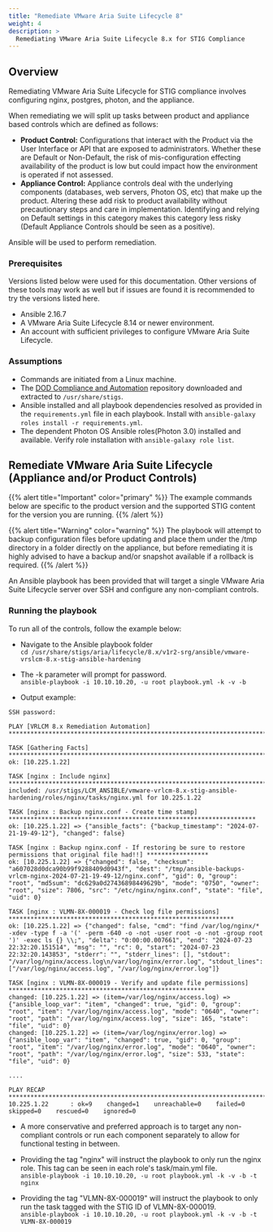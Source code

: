 ```yaml
---
title: "Remediate VMware Aria Suite Lifecycle 8"
weight: 4
description: >
  Remediating VMware Aria Suite Lifecycle 8.x for STIG Compliance
---
```

## Overview
Remediating VMware Aria Suite Lifecycle for STIG compliance involves configuring nginx, postgres, photon, and the appliance.

When remediating we will split up tasks between product and appliance based controls which are defined as follows:
* **Product Control:** Configurations that interact with the Product via the User Interface or API that are exposed to administrators. Whether these are Default or Non-Default, the risk of mis-configuration effecting availability of the product is low but could impact how the environment is operated if not assessed.
* **Appliance Control:** Appliance controls deal with the underlying components (databases, web servers, Photon OS, etc) that make up the product. Altering these add risk to product availability without precautionary steps and care in implementation. Identifying and relying on Default settings in this category makes this category less risky (Default Appliance Controls should be seen as a positive).

Ansible will be used to perform remediation.

### Prerequisites
Versions listed below were used for this documentation. Other versions of these tools may work as well but if issues are found it is recommended to try the versions listed here.  

* Ansible 2.16.7
* A VMware Aria Suite Lifecycle 8.14 or newer environment.
* An account with sufficient privileges to configure VMware Aria Suite Lifecycle.

### Assumptions
* Commands are initiated from a Linux machine.
* The [DOD Compliance and Automation](https://github.com/vmware/dod-compliance-and-automation) repository downloaded and extracted to `/usr/share/stigs`.
* Ansible installed and all playbook dependencies resolved as provided in the `requirements.yml` file in each playbook. Install with `ansible-galaxy roles install -r requirements.yml`.
* The dependent Photon OS Ansible roles(Photon 3.0) installed and available. Verify role installation with `ansible-galaxy role list`.

## Remediate VMware Aria Suite Lifecycle (Appliance and/or Product Controls)
{{% alert title="Important" color="primary" %}}
The example commands below are specific to the product version and the supported STIG content for the version you are running.
{{% /alert %}}

{{% alert title="Warning" color="warning" %}}
The playbook will attempt to backup configuration files before updating and place them under the /tmp directory in a folder directly on the appliance, but before remediating it is highly advised to have a backup and/or snapshot available if a rollback is required.
{{% /alert %}}

An Ansible playbook has been provided that will target a single VMware Aria Suite Lifecycle server over SSH and configure any non-compliant controls.  

### Running the playbook
To run all of the controls, follow the example below:
* Navigate to the Ansible playbook folder  
`cd /usr/share/stigs/aria/lifecycle/8.x/v1r2-srg/ansible/vmware-vrslcm-8.x-stig-ansible-hardening`

* The -k parameter will prompt for password.  
`ansible-playbook -i 10.10.10.20, -u root playbook.yml -k -v -b`

* Output example:  
```
SSH password:

PLAY [VRLCM 8.x Remediation Automation] *********************************************************************************

TASK [Gathering Facts] **************************************************************************************************
ok: [10.225.1.22]

TASK [nginx : Include nginx] ********************************************************************************************
included: /usr/stigs/LCM_ANSIBLE/vmware-vrlcm-8.x-stig-ansible-hardening/roles/nginx/tasks/nginx.yml for 10.225.1.22

TASK [nginx : Backup nginx.conf - Create time stamp] ********************************************************************
ok: [10.225.1.22] => {"ansible_facts": {"backup_timestamp": "2024-07-21-19-49-12"}, "changed": false}

TASK [nginx : Backup nginx.conf - If restoring be sure to restore permissions that original file had!!] *****************
ok: [10.225.1.22] => {"changed": false, "checksum": "a607028d0dca90b99f9288409d0943f", "dest": "/tmp/ansible-backups-vrlcm-nginx-2024-07-21-19-49-12/nginx.conf", "gid": 0, "group": "root", "md5sum": "dc629a0d27436898449629b", "mode": "0750", "owner": "root", "size": 7806, "src": "/etc/nginx/nginx.conf", "state": "file", "uid": 0}

TASK [nginx : VLMN-8X-000019 - Check log file permissions] **************************************************************
ok: [10.225.1.22] => {"changed": false, "cmd": "find /var/log/nginx/* -xdev -type f -a '(' -perm -640 -o -not -user root -o -not -group root ')' -exec ls {} \\;", "delta": "0:00:00.007661", "end": "2024-07-23 22:32:20.151514", "msg": "", "rc": 0, "start": "2024-07-23 22:32:20.143853", "stderr": "", "stderr_lines": [], "stdout": "/var/log/nginx/access.log\n/var/log/nginx/error.log", "stdout_lines": ["/var/log/nginx/access.log", "/var/log/nginx/error.log"]}

TASK [nginx : VLMN-8X-000019 - Verify and update file permissions] ******************************************************
changed: [10.225.1.22] => (item=/var/log/nginx/access.log) => {"ansible_loop_var": "item", "changed": true, "gid": 0, "group": "root", "item": "/var/log/nginx/access.log", "mode": "0640", "owner": "root", "path": "/var/log/nginx/access.log", "size": 165, "state": "file", "uid": 0}
changed: [10.225.1.22] => (item=/var/log/nginx/error.log) => {"ansible_loop_var": "item", "changed": true, "gid": 0, "group": "root", "item": "/var/log/nginx/error.log", "mode": "0640", "owner": "root", "path": "/var/log/nginx/error.log", "size": 533, "state": "file", "uid": 0}

....

PLAY RECAP **************************************************************************************************************
10.225.1.22      : ok=9    changed=1    unreachable=0    failed=0    skipped=0    rescued=0    ignored=0
```

* A more conservative and preferred approach is to target any non-compliant controls or run each component separately to allow for functional testing in between.
* Providing the tag "nginx" will instruct the playbook to only run the nginx role. This tag can be seen in each role's task/main.yml file.  
`ansible-playbook -i 10.10.10.20, -u root playbook.yml -k -v -b -t nginx`

* Providing the tag "VLMN-8X-000019" will instruct the playbook to only run the task tagged with the STIG ID of VLMN-8X-000019.  
`ansible-playbook -i 10.10.10.20, -u root playbook.yml -k -v -b -t VLMN-8X-000019`
